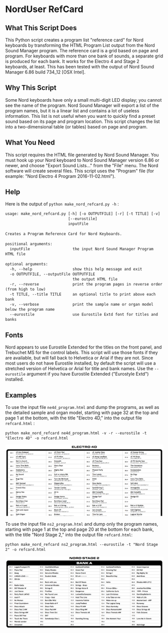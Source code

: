 # NordUser RefCard

## What This Script Does
This Python script creates a program list "reference card" for Nord keyboards by transforming the
HTML Program List output from the Nord Sound Manager program.
The reference card is a grid based on page and program. 
For keyboards with more than one bank of sounds, a separate grid is produced for each bank. 
It works for the Electro 4 and Stage 2 keyboards, at least.
This has been tested with the output of Nord Sound Manager 6.86 build 734_12 [OSX Intel].

## Why This Script
Some Nord keyboards have only a small multi-digit LED display; you cannot see the name of the program.
Nord Sound Manager will export a list of the program names, but it is a linear list and contains a lot of useless information. 
This list is not useful when you want to quickly find a preset sound based on its page and program location. 
This script changes the list into a two-dimensional table (or tables) based on page and program. 

## What You Need

This script requires the HTML file generated by Nord Sound Manager.
You must hook up your Nord keyboard to Nord Sound Manager version 6.86 or newer,
and choose "Export Sound Lists…" from the "File" menu.
The Nord software will create several files. This script uses the "Program" file
(for example: "Nord Electro 4 Program 2016-11-02.html"). 

## Help
Here is the output of `python make_nord_refcard.py -h` :
```
usage: make_nord_refcard.py [-h] [-o OUTPUTFILE] [-r] [-t TITLE] [-v]
                            [--eurostile]
                            inputFile

Creates a Program Reference Card for Nord Keyboards.

positional arguments:
  inputFile                   the input Nord Sound Manager Program HTML file

optional arguments:
  -h, --help                  show this help message and exit
  -o OUTPUTFILE, --outputFile OUTPUTFILE
                              the output HTML file
  -r, --reverse               print the program pages in reverse order (from high to low)
  -t TITLE, --title TITLE     an optional title to print above each bank
  -v, --verbose               print the sample name or organ model below the program name
  --eurostile                 use Eurostile Extd font for titles and banks
  ```


## Fonts
Nord appears to use Eurostile Extended for the titles on the front panel,
and Trebuchet MS for the control labels. This script will use those fonts if they
are available, but will fall back to Helvetica or Arial if they are not.
Since most users do not have Eurostile installed, by default the script will use
a stretched version of Helvetica or Arial for title and bank names.
Use the `--eurostile` argument if you have Eurostile Extended ("Eurostyle Extd") installed.

## Examples

To use the input file `ne4d_program.html` and dump the programs,
as well as the detailed sample and organ model,
starting with page 32 at the top and page 1 at the bottom,
with the title "Electro 4D,"
into the output file `refcard.html` : 
```
python make_nord_refcard ne4d_program.html -v -r --eurostile -t "Electro 4D" -o refcard.html
```
![](ne4_example.png?raw=true)

To use the input file `ns2_program.html` and dump only the program names,
starting with page 1 at the top and page 20 at the bottom for each bank,
with the title "Nord Stage 2," 
into the output file `refcard.html`: 
```
python make_nord_refcard ns2_program.html --eurostile -t "Nord Stage 2" -o refcard.html
```
![](ns2_example.png?raw=true)
